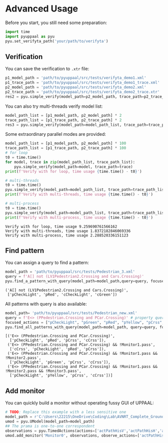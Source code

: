 # Advanced Usage

Before you start, you still need some preparation:


```python
import time
import pyuppaal as pyu
pyu.set_verifyta_path('your/path/to/verifyta')
```

## Verification

You can save the verification to `.xtr` file:


```python
p1_model_path = 'path/to/pyuppaal/src/tests/verifyta_demo1.xml'
p1_trace_path = 'path/to/pyuppaal/src/tests/verifyta_demo1_trace.xml'
p2_model_path = 'path/to/pyuppaal/src/tests/verifyta_demo2.xml'
p2_trace_path = 'path/to/pyuppaal/src/tests/verifyta_demo2_trace.xtr'
res2 = pyu.simple_verify(model_path=p2_model_path, trace_path=p2_trace_path)
```

You can also try multi-threads verify model list:


```python
model_path_list = [p1_model_path, p2_model_path] * 2
trace_path_list = [p1_trace_path, p2_trace_path] * 2
res3 = pyu.simple_verify(model_path=model_path_list, trace_path=trace_path_list, parallel='threads')
```

Some extraordinary parallel modes are provided:


```python
model_path_list = [p1_model_path, p2_model_path] * 100
trace_path_list = [p1_trace_path, p2_trace_path] * 100
# for loop
t0 = time.time()
for model, trace in zip(model_path_list, trace_path_list):
    pyu.simple_verify(model_path=model, trace_path=trace)
print(f'Verify with for loop, time usage {time.time() - t0}')

# multi-threads
t0 = time.time()
pyu.simple_verify(model_path=model_path_list, trace_path=trace_path_list, parallel='threads')
print(f'Verify with multi-threads, time usage {time.time() - t0}')

# multi-process
t0 = time.time()
pyu.simple_verify(model_path=model_path_list, trace_path=trace_path_list, parallel='process')
print(f'Verify with multi-process, time usage {time.time() - t0}')
```

    Verify with for loop, time usage 9.259690761566162
    Verify with multi-threads, time usage 1.8372182846069336
    Verify with multi-process, time usage 2.288520336151123
    

## Find pattern

You can assign a query to find a pattern:


```python
model_path = 'path/to/pyuppaal/src/tests/Pedestrian_3.xml'
query = f'A[] not (LV1Pedestrian2.Crossing and Cars.Crossing)'
pyu.find_a_pattern_with_query(model_path=model_path,query=query, focused_actions=None, hold=True)
```




    ('A[] not (LV1Pedestrian2.Crossing and Cars.Crossing)',
     ['pCheckLight', 'pRed', 'cCheckLight', 'cGreen'])



All patterns with query is also available:


```python
model_path= 'path/to/pyuppaal/src/tests/Pedestrian_new.xml'
query = f'E<> (PPedestrian.Crossing and PCar.Crossing)' # property query
focused_actions = ["pCheckLight", "pGreen", "pRed", "pYellow", "pCrss", "cCrss"]
pyu.find_all_patterns_with_query(model_path=model_path, query=query, focused_actions=focused_actions, hold=True)
```




    [('E<> (PPedestrian.Crossing and PCar.Crossing)',
      ['pCheckLight', 'pRed', 'pCrss', 'cCrss']),
     ('E<> (PPedestrian.Crossing and PCar.Crossing) && !Monitor1.pass',
      ['cCrss', 'pCheckLight', 'pRed', 'pCrss']),
     ('E<> (PPedestrian.Crossing and PCar.Crossing) && !Monitor1.pass && !Monitor2.pass',
      ['pCheckLight', 'pGreen', 'pCrss', 'cCrss']),
     ('E<> (PPedestrian.Crossing and PCar.Crossing) && !Monitor1.pass && !Monitor2.pass && !Monitor3.pass',
      ['pCheckLight', 'pYellow', 'pCrss', 'cCrss'])]



## Add monitor

You can quickly build a monitor without operating fussy GUI of UPPAAL:


```python
# TODO: Replace this example with a less sensitive one
model_path = r'C:\Users\22215\OneDrive\Coding\Lab\AVNRT_Complete_GroundTruth.xml'
umod = pyu.UModel(model_path=model_path)
## The prama is one-to-one correspondent
observations = pyu.TimedActions(actions=['actPathHisV','actPathHisH','actPathHisA','actPathHisV'], lb=[20,106,145,340], ub=[20,106,145,340])
umod.add_monitor('Monitor0', observations, observe_actions=['actPathHisV','actPathHisH','actPathHisA','actPathHisV'], strict = True)
```
